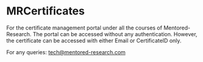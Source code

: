 # MRCertificates

For the certificate management portal under all the courses of Mentored-Research.
The portal can be accessed without any authentication. However, the certificate can be accessed with either Email or CertificateID only.

For any queries:
tech@mentored-research.com

